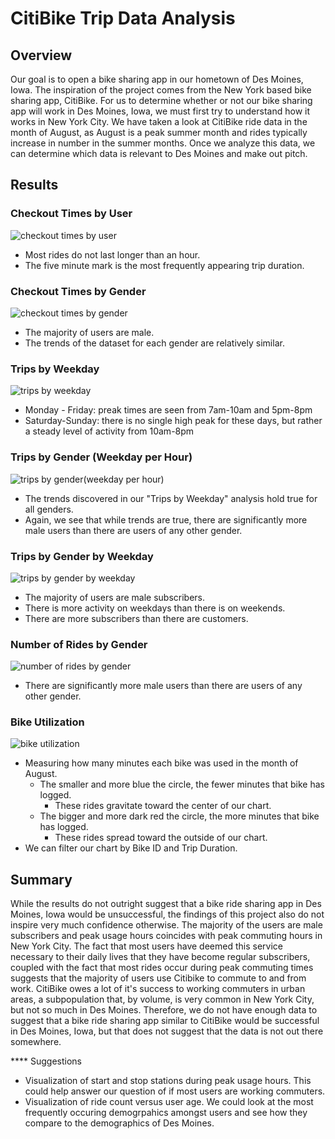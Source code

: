 # CitiBike Trip Data Analysis

## Overview
Our goal is to open a bike sharing app in our hometown of Des Moines, Iowa. The inspiration of the project comes from the New York based bike sharing app, CitiBike. For us to determine whether or not our bike sharing app will work in Des Moines, Iowa, we must first try to understand how it works in New York City. We have taken a look at CitiBike ride data in the month of August, as August is a peak summer month and rides typically increase in number in the summer months. Once we analyze this data, we can determine which data is relevant to Des Moines and make out pitch.

## Results

### Checkout Times by User
![checkout times by user](https://user-images.githubusercontent.com/99751636/172027683-b73798aa-af3c-4a30-8bc9-cb489af34252.png)

* Most rides do not last longer than an hour.
* The five minute mark is the most frequently appearing trip duration.

### Checkout Times by Gender
![checkout times by gender](https://user-images.githubusercontent.com/99751636/172027700-7afde1fe-f143-42fa-a4cd-4a730c2878bf.png)

* The majority of users are male.
* The trends of the dataset for each gender are relatively similar.

### Trips by Weekday
![trips by weekday](https://user-images.githubusercontent.com/99751636/172027730-80de0344-0968-419c-a074-e0e9f460279a.png)

* Monday - Friday: preak times are seen from 7am-10am and 5pm-8pm
* Saturday-Sunday: there is no single high peak for these days, but rather a steady level of activity from 10am-8pm

### Trips by Gender (Weekday per Hour)
![trips by gender(weekday per hour)](https://user-images.githubusercontent.com/99751636/172027739-2b53ef49-6113-489c-8f78-de30cbd46986.png)

* The trends discovered in our "Trips by Weekday" analysis hold true for all genders.
* Again, we see that while trends are true, there are significantly more male users than there are users of any other gender.

### Trips by Gender by Weekday
![trips by gender by weekday](https://user-images.githubusercontent.com/99751636/172027750-481d4984-8819-4866-86f4-ed49d77fc79d.png)

* The majority of users are male subscribers.
* There is more activity on weekdays than there is on weekends.
* There are more subscribers than there are customers.

### Number of Rides by Gender
![number of rides by gender](https://user-images.githubusercontent.com/99751636/172027760-c674cbd1-26fb-4e21-83d9-91e057f146c4.png)

* There are significantly more male users than there are users of any other gender.

### Bike Utilization
![bike utilization](https://user-images.githubusercontent.com/99751636/172027768-02c95ccb-8110-4f61-8258-846c02b6ffd6.png)

* Measuring how many minutes each bike was used in the month of August.
  * The smaller and more blue the circle, the fewer minutes that bike has logged.
    * These rides gravitate toward the center of our chart.
  * The bigger and more dark red the circle, the more minutes that bike has logged.
    * These rides spread toward the outside of our chart.
* We can filter our chart by Bike ID and Trip Duration.


## Summary
While the results do not outright suggest that a bike ride sharing app in Des Moines, Iowa would be unsuccessful, the findings of this project also do not inspire very much confidence otherwise. The majority of the users are male subscribers and peak usage hours coincides with peak commuting hours in New York City. The fact that most users have deemed this service necessary to their daily lives that they have become regular subscribers, coupled with the fact that most rides occur during peak commuting times suggests that the majority of users use Citibike to commute to and from work. CitiBike owes a lot of it's success to working commuters in urban areas, a subpopulation that, by volume, is very common in New York City, but not so much in Des Moines. Therefore, we do not have enough data to suggest that a bike ride sharing app similar to CitiBike would be successful in Des Moines, Iowa, but that does not suggest that the data is not out there somewhere.

**** Suggestions
* Visualization of start and stop stations during peak usage hours. This could help answer our question of if most users are working commuters. 
* Visualization of ride count versus user age. We could look at the most frequently occuring demogrpahics amongst users and see how they compare to the demographics of Des Moines.
